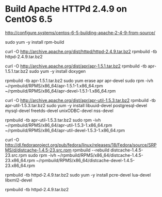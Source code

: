 # Build Apache HTTPd 2.4.9 on CentOS 6.5

http://configure.systems/centos-6-5-building-apache-2-4-9-from-source/

sudo yum -y install rpm-build

curl -O http://archive.apache.org/dist/httpd/httpd-2.4.9.tar.bz2
rpmbuild -tb httpd-2.4.9.tar.bz2

curl -O http://archive.apache.org/dist/apr/apr-1.5.1.tar.bz2
rpmbuild -tb apr-1.5.1.tar.bz2
sudo yum -y install doxygen

rpmbuild -tb apr-1.5.1.tar.bz2
sudo yum erase apr apr-devel
sudo rpm -ivh ~/rpmbuild/RPMS/x86_64/apr-1.5.1-1.x86_64.rpm ~/rpmbuild/RPMS/x86_64/apr-devel-1.5.1-1.x86_64.rpm

curl -O http://archive.apache.org/dist/apr/apr-util-1.5.3.tar.bz2
rpmbuild -tb apr-util-1.5.3.tar.bz2
sudo yum -y install libuuid-devel postgresql-devel mysql-devel freetds-devel unixODBC-devel nss-devel

rpmbuild -tb apr-util-1.5.3.tar.bz2
sudo rpm -ivh ~/rpmbuild/RPMS/x86_64/apr-util-1.5.3-1.x86_64.rpm ~/rpmbuild/RPMS/x86_64/apr-util-devel-1.5.3-1.x86_64.rpm

curl -O http://dl.fedoraproject.org/pub/fedora/linux/releases/18/Fedora/source/SRPMS/d/distcache-1.4.5-23.src.rpm
rpmbuild --rebuild distcache-1.4.5-23.src.rpm
sudo rpm -ivh ~/rpmbuild/RPMS/x86_64/distcache-1.4.5-23.x86_64.rpm ~/rpmbuild/RPMS/x86_64/distcache-devel-1.4.5-23.x86_64.rpm

rpmbuild -tb httpd-2.4.9.tar.bz2
sudo yum -y install pcre-devel lua-devel libxml2-devel

rpmbuild -tb httpd-2.4.9.tar.bz2
